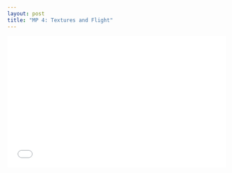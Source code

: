 ```yaml
---
layout: post
title: "MP 4: Textures and Flight"
---
```

<div style="position: relative; width: 100%; padding-bottom: 60%;">
  <iframe src="mp4.html" style="position: absolute; top: 0; left: 0; width: 100%; height: 100%;" frameborder="0" scrolling="no"></iframe>
</div>